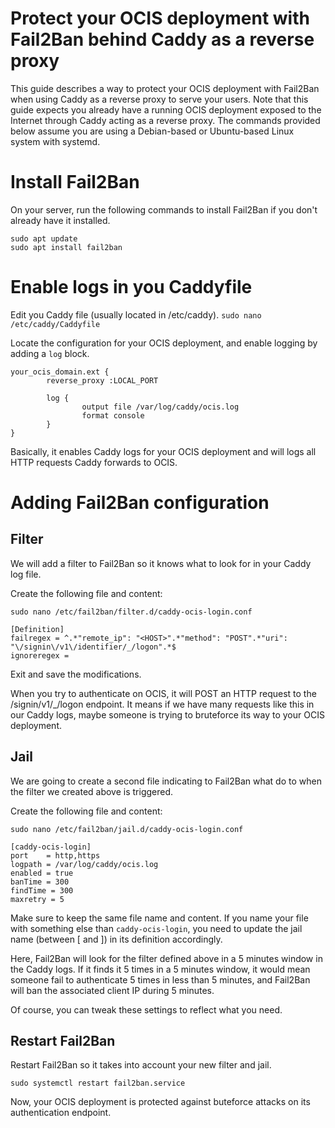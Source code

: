 # Protect your OCIS deployment with Fail2Ban behind Caddy as a reverse proxy
This guide describes a way to protect your OCIS deployment with Fail2Ban when using Caddy as a reverse proxy to serve your users.
Note that this guide expects you already have a running OCIS deployment exposed to the Internet through Caddy acting as a reverse proxy.
The commands provided below assume you are using a Debian-based or Ubuntu-based Linux system with systemd.

# Install Fail2Ban
On your server, run the following commands to install Fail2Ban if you don't already have it installed.

```Shell
sudo apt update
sudo apt install fail2ban
```

# Enable logs in you Caddyfile
Edit you Caddy file (usually located in /etc/caddy).
`sudo nano /etc/caddy/Caddyfile`

Locate the configuration for your OCIS deployment, and enable logging by adding a `log` block.

```
your_ocis_domain.ext {
        reverse_proxy :LOCAL_PORT

        log {
                output file /var/log/caddy/ocis.log
                format console
        }
}
```

Basically, it enables Caddy logs for your OCIS deployment and will logs all HTTP requests Caddy forwards to OCIS.

# Adding Fail2Ban configuration

## Filter
We will add a filter to Fail2Ban so it knows what to look for in your Caddy log file.

Create the following file and content:
```
sudo nano /etc/fail2ban/filter.d/caddy-ocis-login.conf
```
```
[Definition]
failregex = ^.*"remote_ip": "<HOST>".*"method": "POST".*"uri": "\/signin\/v1\/identifier/_/logon".*$
ignoreregex =
```
Exit and save the modifications.

When you try to authenticate on OCIS, it will POST an HTTP request to the /signin/v1/\_/logon endpoint. It means if we have many requests like this in our Caddy logs, maybe someone is trying to bruteforce its way to your OCIS deployment.

## Jail
We are going to create a second file indicating to Fail2Ban what do to when the filter we created above is triggered.

Create the following file and content:
```
sudo nano /etc/fail2ban/jail.d/caddy-ocis-login.conf
```

```
[caddy-ocis-login]
port    = http,https
logpath = /var/log/caddy/ocis.log
enabled = true
banTime = 300
findTime = 300
maxretry = 5
```

Make sure to keep the same file name and content. If you name your file with something else than `caddy-ocis-login`, you need to update the jail name (between [ and ]) in its definition accordingly.

Here, Fail2Ban will look for the filter defined above in a 5 minutes window in the Caddy logs. If it finds it 5 times in a 5 minutes window, it would mean someone fail to authenticate 5 times in less than 5 minutes, and Fail2Ban will ban the associated client IP during 5 minutes.

Of course, you can tweak these settings to reflect what you need.

## Restart Fail2Ban
Restart Fail2Ban so it takes into account your new filter and jail.

```
sudo systemctl restart fail2ban.service
```

Now, your OCIS deployment is protected against buteforce attacks on its authentication endpoint.
